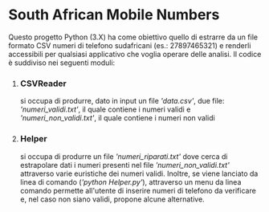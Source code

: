 # South African Mobile Numbers

Questo progetto Python (3.X) ha come obiettivo quello di estrarre da un file formato CSV numeri di telefono sudafricani (es.: 27897465321) e renderli accessibili per qualsiasi applicativo che voglia operare delle analisi.
Il codice è suddiviso nei seguenti moduli:

1. ### CSVReader
    si occupa di produrre, dato in input un file _'data.csv'_, due file: _'numeri\_validi.txt'_, il quale contiene i numeri validi e _'numeri\_non\_validi.txt'_, il quale contiene i numeri non validi

2. ### Helper
    si occupa di produrre un file  _'numeri\_riparati.txt'_  dove cerca di estrapolare
    dati i numeri presenti nel file _'numeri\_non\_validi.txt'_ attraverso varie euristiche dei numeri validi.
    Inoltre, se viene lanciato da linea di comando (_'python Helper.py'_), attraverso un menu da linea comando permette all'utente di inserire numeri di telefono da verificare e, nel caso non siano validi, propone alcune alternative.
